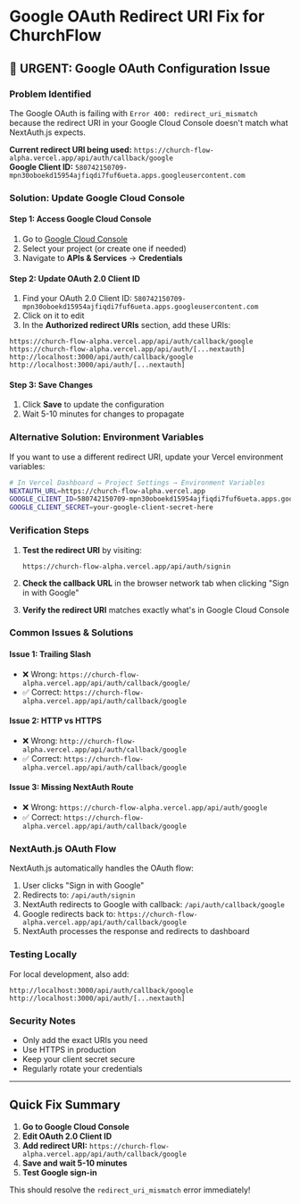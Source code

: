 # Google OAuth Redirect URI Fix for ChurchFlow

## 🚨 **URGENT: Google OAuth Configuration Issue**

### **Problem Identified**
The Google OAuth is failing with `Error 400: redirect_uri_mismatch` because the redirect URI in your Google Cloud Console doesn't match what NextAuth.js expects.

**Current redirect URI being used:** `https://church-flow-alpha.vercel.app/api/auth/callback/google`  
**Google Client ID:** `580742150709-mpn30oboekd15954ajfiqdi7fuf6ueta.apps.googleusercontent.com`

### **Solution: Update Google Cloud Console**

#### **Step 1: Access Google Cloud Console**
1. Go to [Google Cloud Console](https://console.cloud.google.com/)
2. Select your project (or create one if needed)
3. Navigate to **APIs & Services** → **Credentials**

#### **Step 2: Update OAuth 2.0 Client ID**
1. Find your OAuth 2.0 Client ID: `580742150709-mpn30oboekd15954ajfiqdi7fuf6ueta.apps.googleusercontent.com`
2. Click on it to edit
3. In the **Authorized redirect URIs** section, add these URIs:

```
https://church-flow-alpha.vercel.app/api/auth/callback/google
https://church-flow-alpha.vercel.app/api/auth/[...nextauth]
http://localhost:3000/api/auth/callback/google
http://localhost:3000/api/auth/[...nextauth]
```

#### **Step 3: Save Changes**
1. Click **Save** to update the configuration
2. Wait 5-10 minutes for changes to propagate

### **Alternative Solution: Environment Variables**

If you want to use a different redirect URI, update your Vercel environment variables:

```bash
# In Vercel Dashboard → Project Settings → Environment Variables
NEXTAUTH_URL=https://church-flow-alpha.vercel.app
GOOGLE_CLIENT_ID=580742150709-mpn30oboekd15954ajfiqdi7fuf6ueta.apps.googleusercontent.com
GOOGLE_CLIENT_SECRET=your-google-client-secret-here
```

### **Verification Steps**

1. **Test the redirect URI** by visiting:
   ```
   https://church-flow-alpha.vercel.app/api/auth/signin
   ```

2. **Check the callback URL** in the browser network tab when clicking "Sign in with Google"

3. **Verify the redirect URI** matches exactly what's in Google Cloud Console

### **Common Issues & Solutions**

#### **Issue 1: Trailing Slash**
- ❌ Wrong: `https://church-flow-alpha.vercel.app/api/auth/callback/google/`
- ✅ Correct: `https://church-flow-alpha.vercel.app/api/auth/callback/google`

#### **Issue 2: HTTP vs HTTPS**
- ❌ Wrong: `http://church-flow-alpha.vercel.app/api/auth/callback/google`
- ✅ Correct: `https://church-flow-alpha.vercel.app/api/auth/callback/google`

#### **Issue 3: Missing NextAuth Route**
- ❌ Wrong: `https://church-flow-alpha.vercel.app/api/auth/google`
- ✅ Correct: `https://church-flow-alpha.vercel.app/api/auth/callback/google`

### **NextAuth.js OAuth Flow**

NextAuth.js automatically handles the OAuth flow:
1. User clicks "Sign in with Google"
2. Redirects to: `/api/auth/signin`
3. NextAuth redirects to Google with callback: `/api/auth/callback/google`
4. Google redirects back to: `https://church-flow-alpha.vercel.app/api/auth/callback/google`
5. NextAuth processes the response and redirects to dashboard

### **Testing Locally**

For local development, also add:
```
http://localhost:3000/api/auth/callback/google
http://localhost:3000/api/auth/[...nextauth]
```

### **Security Notes**

- Only add the exact URIs you need
- Use HTTPS in production
- Keep your client secret secure
- Regularly rotate your credentials

---

## **Quick Fix Summary**

1. **Go to Google Cloud Console**
2. **Edit OAuth 2.0 Client ID**
3. **Add redirect URI:** `https://church-flow-alpha.vercel.app/api/auth/callback/google`
4. **Save and wait 5-10 minutes**
5. **Test Google sign-in**

This should resolve the `redirect_uri_mismatch` error immediately!

